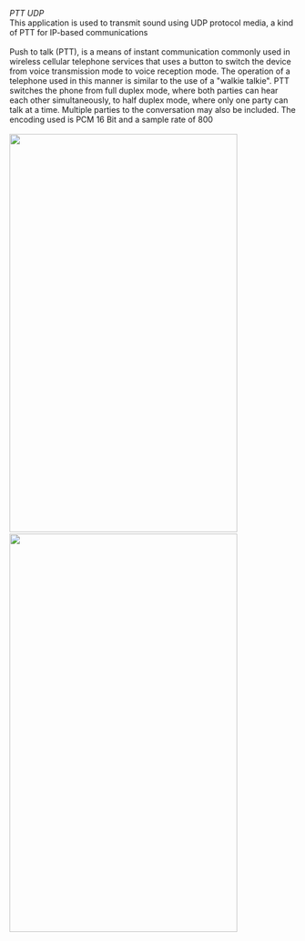 *PTT UDP*
<br>
This application is used to transmit sound using UDP protocol media, a kind of PTT for IP-based communications
<br><br>
Push to talk (PTT), is a means of instant communication commonly used in wireless cellular telephone services that uses a button to switch the device from voice transmission mode to voice reception mode. The operation of a telephone used in this manner is similar to the use of a "walkie talkie". PTT switches the phone from full duplex mode, where both parties can hear each other simultaneously, to half duplex mode, where only one party can talk at a time. Multiple parties to the conversation may also be included. The encoding used is PCM 16 Bit and a sample rate of 800
<br><br>
<img src="https://github.com/esacutezip/pttUDP/assets/12604758/526961fe-9ff0-40c8-a5c7-f5db0059af36" width="400" height="700" /> &nbsp;&nbsp;&nbsp;
<img src="https://github.com/esacutezip/pttUDP/assets/12604758/6c2bb6a8-35d0-4ecb-921e-97e715e9ffcd" width="400" height="700" />

